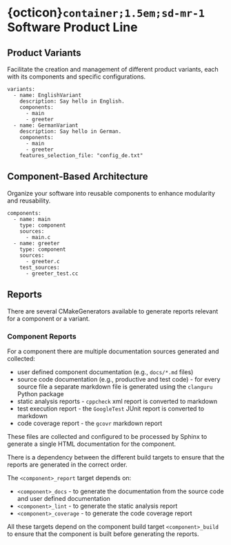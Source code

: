 # {octicon}`container;1.5em;sd-mr-1` Software Product Line

## Product Variants

Facilitate the creation and management of different product variants, each with its components and specific configurations.

```{code-block} yaml
variants:
  - name: EnglishVariant
    description: Say hello in English.
    components:
      - main
      - greeter
  - name: GermanVariant
    description: Say hello in German.
    components:
      - main
      - greeter
    features_selection_file: "config_de.txt"
```

## Component-Based Architecture

Organize your software into reusable components to enhance modularity and reusability.

```{code-block} yaml
components:
  - name: main
    type: component
    sources:
      - main.c
  - name: greeter
    type: component
    sources:
      - greeter.c
    test_sources:
      - greeter_test.cc
```

## Reports

There are several CMakeGenerators available to generate reports relevant for a component or a variant.

### Component Reports

For a component there are multiple documentation sources generated and collected:

* user defined component documentation (e.g., `docs/*.md` files)
* source code documentation (e.g., productive and test code) - for every source file a separate markdown file is generated using the `clanguru` Python package
* static analysis reports - `cppcheck` xml report is converted to markdown
* test execution report - the `GoogleTest` JUnit report is converted to markdown
* code coverage report - the `gcovr` markdown report

These files are collected and configured to be processed by Sphinx to generate a single HTML documentation for the component.

There is a dependency between the different build targets to ensure that the reports are generated in the correct order.

The `<component>_report` target depends on:

* `<component>_docs` - to generate the documentation from the source code and user defined documentation
* `<component>_lint` - to generate the static analysis report
* `<component>_coverage` - to generate the code coverage report

All these targets depend on the component build target `<component>_build` to ensure that the component is built before generating the reports.
